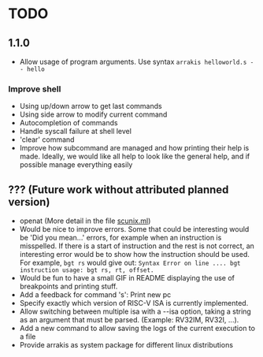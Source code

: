 # TODO

## 1.1.0

* Allow usage of program arguments. Use syntax `arrakis helloworld.s -- hello`

### Improve shell

* Using up/down arrow to get last commands
* Using side arrow to modify current command
* Autocompletion of commands
* Handle syscall failure at shell level
* 'clear' command
* Improve how subcommand are managed and how printing their help is made.
  Ideally, we would like all help to look like the general help, and if possible
  manage everything easily

## ??? (Future work without attributed planned version)

* openat (More detail in the file [scunix.ml](./arrakis/lib/syscall/scunix.ml))
* Would be nice to improve errors.
  Some that could be interesting would be 'Did you mean...' errors, for example
  when an instruction is misspelled.
  If there is a start of instruction and the rest is not correct, an interesting
  error would be to show how the instruction should be used.
  For example, ``bgt rs`` would give out:
  ``Syntax Error on line .... bgt instruction usage: bgt rs, rt, offset.``
* Would be fun to have a small GIF in README displaying the use of breakpoints
  and printing stuff.
* Add a feedback for command 's': Print new pc
* Specify exactly which version of RISC-V ISA is currently implemented.
* Allow switching between multiple isa with a --isa option, taking a string as
  an argument that must be parsed. (Example: RV32IM, RV32I, ...).
* Add a new command to allow saving the logs of the current execution to a file
* Provide arrakis as system package for different linux distributions

